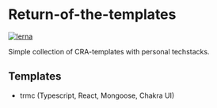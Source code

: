 # Return-of-the-templates

[![lerna](https://img.shields.io/badge/maintained%20with-lerna-cc00ff.svg)](https://lerna.js.org/)

Simple collection of CRA-templates with personal techstacks.

## Templates

- trmc (Typescript, React, Mongoose, Chakra UI)
